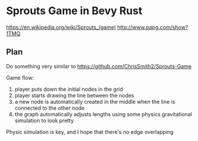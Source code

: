 # Sprouts Game in Bevy Rust

https://en.wikipedia.org/wiki/Sprouts_(game)
http://www.papg.com/show?1TMQ

## Plan

Do something very similar to https://github.com/ChrisSmith2/Sprouts-Game

Game flow:

1. player puts down the initial nodes in the grid
1. player starts drawing the line between the nodes
1. a new node is automatically created in the middle when the line is connected to the other node
1. the graph automatically adjusts lengths using some physics gravitational simulation to look pretty

Physic simulation is key, and I hope that there's no edge overlapping
